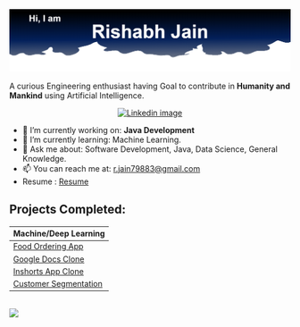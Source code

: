  <img src="https://raw.githubusercontent.com/rishbh/rishbh/main/Title.png" alt="Title image">
 

A curious Engineering enthusiast having Goal to contribute in **Humanity and Mankind** using Artificial Intelligence.

<p align='center'>
  <a href="[https://www.linkedin.com/in/rishabh2002/](https://www.linkedin.com/in/rishabh2002/)">
    <img src="https://img.shields.io/badge/LinkedIn-0077B5?style=for-the-badge&logo=linkedin&logoColor=white" alt="Linkedin image">
  </a>
</p>


- 🔭 I’m currently working on:  **Java Development**
- 🌱 I’m currently learning:  Machine Learning.
- 💬 Ask me about: Software Development, Java, Data Science, General Knowledge.
- 📫 You can reach me at:   [r.jain79883@gmail.com](mailto:r.jain79883@gmail.com)
- Resume : [Resume](/)

## Projects Completed:

| Machine/Deep Learning | 
| --------------------- | 
| [Food Ordering App](https://github.com/rishbh/pizzaapp)  | 
| [Google Docs Clone](https://github.com/rishbh/googledoc)  | 
| [Inshorts App Clone](https://github.com/G0rav/Human_Activity_Recognition) |  
| [Customer Segmentation](https://github.com/rishbh/Customer_Segmentation) | 


<br>
<img src= 'https://github-readme-stats.vercel.app/api?username=rishbh&show_icons=true&theme=algolia&hide=prs,contribs'>
